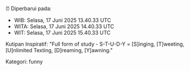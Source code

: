 ⏰ Diperbarui pada:
- WIB: Selasa, 17 Juni 2025 13.40.33 UTC
- WITA: Selasa, 17 Juni 2025 14.40.33 UTC
- WIT: Selasa, 17 Juni 2025 15.40.33 UTC

Kutipan Inspiratif:
"Full form of study - S-T-U-D-Y = [S]inging, [T]weeting, [U]nlimited Texting, [D]reaming, [Y]awning."


Kategori: funny

